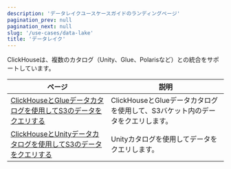 ```yaml
---
description: 'データレイクユースケースガイドのランディングページ'
pagination_prev: null
pagination_next: null
slug: '/use-cases/data-lake'
title: 'データレイク'
---
```




ClickHouseは、複数のカタログ（Unity、Glue、Polarisなど）との統合をサポートしています。

| ページ | 説明 |
|-----|-----|
| [ClickHouseとGlueデータカタログを使用してS3のデータをクエリする](/use-cases/data-lake/glue-catalog) | ClickHouseとGlueデータカタログを使用して、S3バケット内のデータをクエリします。 |
| [ClickHouseとUnityデータカタログを使用してS3のデータをクエリする](/use-cases/data-lake/unity-catalog) | Unityカタログを使用してデータをクエリします。 |
